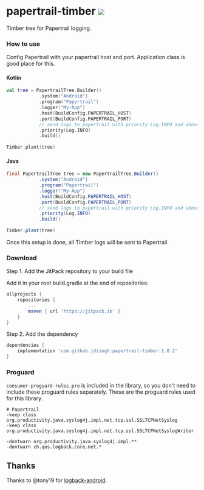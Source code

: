 # papertrail-timber [![](https://jitpack.io/v/jdsingh/papertrail-timber.svg)](https://jitpack.io/#jdsingh/papertrail-timber)

Timber tree for Papertrail logging.

### How to use

Config Papertrail with your papertrail host and port. Application class is good place for this.

#### Kotlin
```kotlin
val tree = PapertrailTree.Builder()
            .system("Android")
            .program("Papertrail")
            .logger("My-App")
            .host(BuildConfig.PAPERTRAIL_HOST)
            .port(BuildConfig.PAPERTRAIL_PORT)
            // send logs to papertrail with priority Log.INFO and above
            .priority(Log.INFO)
            .build()
            
Timber.plant(tree)
```

#### Java
```java
final PapertrailTree tree = new PapertrailTree.Builder()
            .system("Android")
            .program("Papertrail")
            .logger("My-App")
            .host(BuildConfig.PAPERTRAIL_HOST)
            .port(BuildConfig.PAPERTRAIL_PORT)
            // send logs to papertrail with priority Log.INFO and above
            .priority(Log.INFO)
            .build()
            
Timber.plant(tree)
```

Once this setup is done, all Timber logs will be sent to Papertrail.

### Download

Step 1. Add the JitPack repository to your build file

Add it in your root build.gradle at the end of repositories:

```groovy
allprojects {
    repositories {
        ...
        maven { url 'https://jitpack.io' }
    }
}
```

Step 2. Add the dependency

```groovy
dependencies {
    implementation 'com.github.jdsingh:papertrail-timber:1.0.2'
}
```

### Proguard

`consumer-proguard-rules.pro` is included in the library, so you don't need to include these
proguard rules separately. These are the proguard rules used for this library.

```proguard
# Papertrail
-keep class org.productivity.java.syslog4j.impl.net.tcp.ssl.SSLTCPNetSyslog
-keep class org.productivity.java.syslog4j.impl.net.tcp.ssl.SSLTCPNetSyslogWriter

-dontwarn org.productivity.java.syslog4j.impl.**
-dontwarn ch.qos.logback.core.net.*

```

Thanks
------

Thanks to @tony19 for [logback-android](https://github.com/tony19/logback-android).
